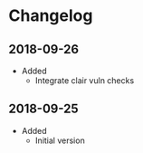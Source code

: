 # Changelog

## 2018-09-26

* Added
  * Integrate clair vuln checks

## 2018-09-25

* Added
  * Initial version

